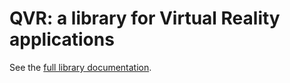 # QVR: a library for Virtual Reality applications

See the [full library documentation](https://marlam.github.io/qvr/html/).
